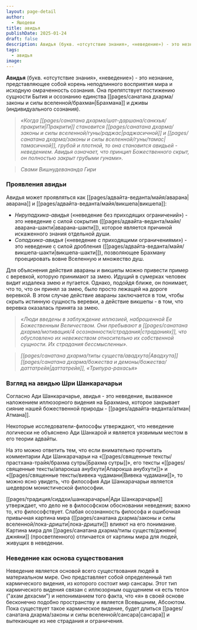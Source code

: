 ```yaml
---
layout: page-detail
author:
  - Яшодеви
title: авидья
publishDate: 2025-01-24
draft: false
description: Авидья (букв. «отсутствие знания», «неведение») - это незнание, представляющее собой корень неподлинного восприятия мира и исходную омраченность сознания. Она препятствует постижению сущности Бытия и осознанию единства Брахмана и дживы (индивидуального сознания).
tags:
  - авидья
image:
---
```

**Авидья** (букв. «отсутствие знания», «неведение») - это незнание, представляющее собой корень неподлинного восприятия мира и исходную омраченность сознания. Она препятствует постижению сущности Бытия и осознанию единства [[pages/санатана дхарма/законы и силы вселенной/брахман|Брахмана]] и дживы (индивидуального сознания).

>*«Когда [[pages/санатана дхарма/шат-даршана/санкхья/пракрити|Пракрити]] становится [[pages/санатана дхарма/законы и силы вселенной/гуны/раджас|раджасичной]] и [[pages/санатана дхарма/законы и силы вселенной/гуны/тамас|тамасичной]], грубой и плотной, то она становится авидьей - неведением. Авидья означает, что принцип Божественного скрыт, он полностью закрыт грубыми гунами».*

>*Свами Вишнудевананда Гири*


### Проявления авидьи

Авидья может проявляться как [[pages/адвайта-веданта/майя/аварана|аварана]] и [[pages/адвайта-веданта/майя/викшепа|викшепа]]:

- *Нирупадхика-авидья* («неведение без приходящих ограничений») - это неведение с силой сокрытия ([[pages/адвайта-веданта/майя/аварана-шакти|аварана-шакти]]), которое является причиной искаженного знания отдельной души.
- *Сопадхика-авидья* («неведение с приходящими ограничениями») - это неведение с силой дробления ([[pages/адвайта-веданта/майя/викшепа-шакти|викшепа-шакти]]), позволяющее Брахману проецировать вовне Вселенную и множество душ.

Для объяснения действия авараны и викшепы можно привести пример с веревкой, которую принимают за змею. Идущий в сумерках человек видит издалека змею и пугается. Однако, подойдя ближе, он понимает, что то, что он принял за змею, было просто лежащей на дороге веревкой. В этом случае действие авараны заключается в том, чтобы скрыть истинную сущность веревки, а действие викшепы - в том, что веревка оказалась принята за змею.

>*«Люди введены в заблуждение иллюзией, наброшенной Ее Божественным Величеством. Они пребывают в [[pages/санатана дхарма/мотивация/4 осознанности/страдания|страданиях]], что обусловлено их невежеством относительно их собственной сущности. Их страдания бессмысленны».*     

>*[[pages/санатана дхарма/типы существ/авадхута|Авадхута]] [[pages/санатана дхарма/божества и демоны/божества/даттатрейя|даттатрейя]], «Трипура-рахасья»*
### Взгляд на авидью Шри Шанкарачарьи

Согласно Ади Шанкарачарье, авидья - это неведение, вызванное наложением иллюзорного видения на Брахмана, которое закрывает сияние нашей божественной природы - [[pages/адвайта-веданта/атман|Атмана]]. 

Некоторые исследователи-философы утверждают, что неведение логически не объяснено Ади Шанкарой и является уязвимым местом в его теории адвайты.

На это можно ответить тем, что если внимательно прочитать комментарии Ади Шанкарачарьи на «[[pages/священные тексты/прастхана-трайя/брахма сутры|Брахма сутры]]», его тексты «[[pages/священные тексты/апарокша анубхути|Апарокша анубхути]]» и «[[pages/священные тексты/вивека чудамани|Вивека чудамани]]», то можно ясно увидеть, что философия Ади Шанкарачарьи является шедевром монистической философии.

[[pages/традиция/сиддхи/шанкарачарья|Ади Шанкарачарья]] утверждает, что дело не в философском обосновании неведения; важно то, кто философствует. Слабая осознанность философа и ошибочная привычная картина мира ([[pages/санатана дхарма/законы и силы вселенной/лока-дришти|лока-дришти]]) влияют на его понимание. Картина мира для [[pages/санатана дхарма/типы существ/джняни|джняни]] (просветленного) отличается от картины мира для людей, живущих в неведении.

### Неведение как основа существования

Неведение является основой всего существования людей в материальном мире. Оно представляет собой определенный тип кармического видения, из которого состоит мир сансары. Этот тип кармического видения связан с иллюзорным ощущением «я есть тело» ("ахам дехасми") и непониманием того факта, что «я» в своей основе бесконечно подобно пространству и является Всевышним, Абсоютом. Пока существует такое кармическое видение, будет длиться [[pages/санатана дхарма/законы и силы вселенной/сансара|сансара]] и вытекающие из нее страдания и ограничения.